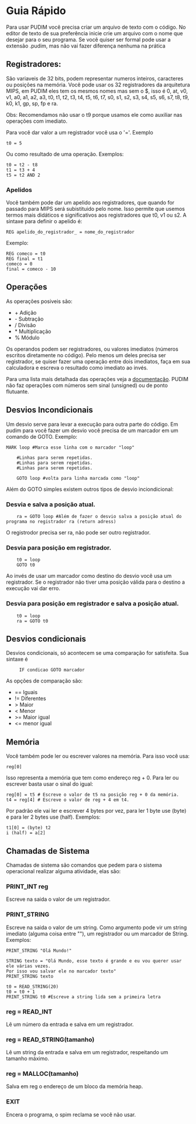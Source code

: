 # Guia Rápido

Para usar PUDIM você precisa criar um arquivo de texto com o código. No editor de texto de sua preferência inicie crie um arquivo com o nome que desejar para o seu programa. Se você quiser ser formal pode usar a extensão .pudim, mas não vai fazer diferença nenhuma na prática

## Registradores:
São variaveis de 32 bits, podem representar numeros inteiros, caracteres ou posições na memória. Você pode usar os 32 registradores da arquitetura MIPS, em PUDIM eles tem os mesmos nomes mas sem o $, isso é 0, at, v0, v1, a0, a1, a2, a3, t0, t1, t2, t3, t4, t5, t6, t7, s0, s1, s2, s3, s4, s5, s6, s7, t8, t9, k0, k1, gp, sp, fp e ra.
 
Obs: Recomendamos não usar o t9 porque usamos ele como auxiliar nas operações com imediato.

Para você dar valor a um registrador você usa o '='. Exemplo
```
t0 = 5
```

Ou como resultado de uma operação. Exemplos:
```
t0 = t2 - t8
t1 = t3 + 4
t5 = t2 AND 2
```

### Apelidos
Você também pode dar um apelido aos registradores, que quando for passado para MIPS será subistituido pelo nome. Isso permite que usemos termos mais didáticos e significativos aos registradores que t0, v1 ou s2.
A sintaxe para definir o apelido é:
```
REG apelido_do_registrador_ = nome_do_registrador
```
Exemplo:
```
REG comeco = t0
REG final = t1
comeco = 0
final = comeco - 10
```

## Operações
As operações posiveis são:

* \+   Adição
* \-   Subtração
* /   Divisão
* \*   Multiplicação
* %   Módulo

Os operandos podem ser registradores, ou valores imediatos (números escritos diretamente no código).
Pelo menos um deles precisa ser registrador, se quiser fazer uma operação entre dois imediatos, faça em sua calculadora e escreva o resultado como imediato ao invés.

Para uma lista mais detalhada das operações veja a [documentação](docs/documentacao.md).
PUDIM não faz operações com números sem sinal (unsigned) ou de ponto flutuante.

## Desvios Incondicionais
Um desvio serve para levar a execução para outra parte do código. Em pudim para você fazer um desvio você precisa de um marcador em um comando de GOTO.
Exemplo:
```
MARK loop #Marca esse linha com o marcador "loop"
    
    #Linhas para serem repetidas.
    #Linhas para serem repetidas.
    #Linhas para serem repetidas.

    GOTO loop #volta para linha marcada como "loop"
```

Além do GOTO simples existem outros tipos de desvio inciondicional:

### Desvia e salva a posição atual.
```
    ra = GOTO loop #Além de fazer o desvio salva a posição atual do programa no registrador ra (return adress)
```
O registrodor precisa ser ra, não pode ser outro registrador.

### Desvia para posição em registrador.
```
    t0 = loop
    GOTO t0
```
Ao invés de usar um marcador como destino do desvio você usa um registrador.
Se o registrador não tiver uma posição válida para o destino a execução vai dar erro.

### Desvia para posição em registrador e salva a posição atual.
```
    t0 = loop
    ra = GOTO t0
```

## Desvios condicionais

Desvios condicionais, só acontecem se uma comparação for satisfeita. Sua sintaxe é
```
     IF condicao GOTO marcador
```
As opções de comparação são:
* ==  Iguais
* !=  Diferentes
* \>   Maior
* <   Menor
* \>=  Maior igual
* <=  menor igual

## Memória

Você também pode ler ou escrever valores na memória.
Para isso você usa:
```
reg[0]
```
Isso representa a memória que tem como endereço reg + 0.
Para ler ou escrever basta usar o sinal do igual:
```
reg[0] = t5 # Escreve o valor de t5 na posição reg + 0 da memória.
t4 = reg[4] # Escreve o valor de reg + 4 em t4.
```
Por padrão ele vai ler e escrever 4 bytes por vez, para ler 1 byte use (byte) e para ler 2 bytes use (half).
Exemplos: 
```
t1[0] = (byte) t2
i (half) = a[2]
```

## Chamadas de Sistema
Chamadas de sistema são comandos que pedem para o sistema operacional realizar alguma atividade, elas são:

### PRINT_INT reg
Escreve na saida o valor de um registrador.

### PRINT_STRING
Escreve na saida o valor de um string.
Como argumento pode vir um string imediato (alguma coisa entre ""), um registrador ou um marcador de String.
Exemplos:
```
PRINT_STRING "Olá Mundo!"

STRING texto = "Olá Mundo, esse texto é grande e eu vou querer usar ele várias vezes.
Por isso vou salvar ele no marcador texto"
PRINT_STRING texto

t0 = READ_STRING(20)
t0 = t0 + 1
PRINT_STRING t0 #Escreve a string lida sem a primeira letra

```

### reg = READ_INT
Lê um número da entrada e salva em um registrador.

### reg = READ_STRING(tamanho)
Lê um string da entrada e salva em um registrador, respeitando um tamanho máximo.

### reg = MALLOC(tamanho)
Salva em reg o endereço de um bloco da memória heap.

### EXIT
Encera o programa, o spim reclama se você não usar.
